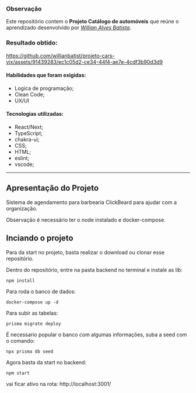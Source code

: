 ### Observação

Este repositório contem o **Projeto Catálogo de automóveis** que reúne o aprendizado desenvolvido por _[Willian Alves Batista](https://www.linkedin.com/in/willian-alves-batista-60aa6a180/)_.



### Resultado obtido:

https://github.com/willianbatist/projeto-cars-vix/assets/91439283/ec1c05d2-ce34-44f4-ae7e-4cdf3b90d3d9


#### Habilidades que foram exigidas:

  - Logica de programação;
  - Clean Code;
  - UX/UI

#### Tecnologias utilizadas:

  - React/Next;
  - TypeScript;
  - chakra-ui;
  - CSS;
  - HTML;
  - eslint;
  - vscode;

---

## Apresentação do Projeto

Sistema de agendamento para barbearia ClickBeard para ajudar com a organização.

Observação é necessário ter o node instalado e docker-compose.

## Inciando o projeto

Para da start no projeto, basta realizar o download ou clonar esse repositório.

Dentro do repositório, entre na pasta backend no terminal e instale as lib:

    npm install

Para roda o banco de dados:

    docker-compose up -d

Para subir as tabelas:

    prisma migrate deploy

É necessario popular o banco com algumas informações, suba a seed com o comando:

    npx prisma db seed

Agora basta da start no backend:

    npm start

vai ficar ativo na rota:  http://localhost:3001/


